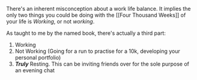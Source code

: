 There's an inherent misconception about a work life balance. It implies the only two things you could be doing with the [[Four Thousand Weeks]] of your life is *Working*, or not *working*. 

As taught to me by the named book, there's actually a third part:
1. Working
2. Not Working (Going for a run to practise for a 10k, developing your personal portfolio)
3. ***Truly*** Resting. This can be inviting friends over for the sole purpose of an evening chat

